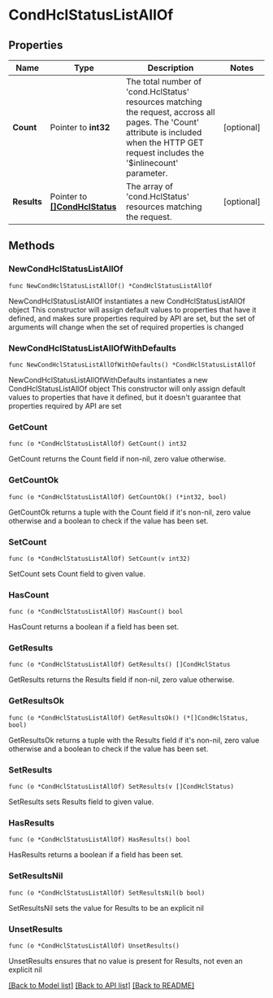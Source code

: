 # CondHclStatusListAllOf

## Properties

Name | Type | Description | Notes
------------ | ------------- | ------------- | -------------
**Count** | Pointer to **int32** | The total number of &#39;cond.HclStatus&#39; resources matching the request, accross all pages. The &#39;Count&#39; attribute is included when the HTTP GET request includes the &#39;$inlinecount&#39; parameter. | [optional] 
**Results** | Pointer to [**[]CondHclStatus**](CondHclStatus.md) | The array of &#39;cond.HclStatus&#39; resources matching the request. | [optional] 

## Methods

### NewCondHclStatusListAllOf

`func NewCondHclStatusListAllOf() *CondHclStatusListAllOf`

NewCondHclStatusListAllOf instantiates a new CondHclStatusListAllOf object
This constructor will assign default values to properties that have it defined,
and makes sure properties required by API are set, but the set of arguments
will change when the set of required properties is changed

### NewCondHclStatusListAllOfWithDefaults

`func NewCondHclStatusListAllOfWithDefaults() *CondHclStatusListAllOf`

NewCondHclStatusListAllOfWithDefaults instantiates a new CondHclStatusListAllOf object
This constructor will only assign default values to properties that have it defined,
but it doesn't guarantee that properties required by API are set

### GetCount

`func (o *CondHclStatusListAllOf) GetCount() int32`

GetCount returns the Count field if non-nil, zero value otherwise.

### GetCountOk

`func (o *CondHclStatusListAllOf) GetCountOk() (*int32, bool)`

GetCountOk returns a tuple with the Count field if it's non-nil, zero value otherwise
and a boolean to check if the value has been set.

### SetCount

`func (o *CondHclStatusListAllOf) SetCount(v int32)`

SetCount sets Count field to given value.

### HasCount

`func (o *CondHclStatusListAllOf) HasCount() bool`

HasCount returns a boolean if a field has been set.

### GetResults

`func (o *CondHclStatusListAllOf) GetResults() []CondHclStatus`

GetResults returns the Results field if non-nil, zero value otherwise.

### GetResultsOk

`func (o *CondHclStatusListAllOf) GetResultsOk() (*[]CondHclStatus, bool)`

GetResultsOk returns a tuple with the Results field if it's non-nil, zero value otherwise
and a boolean to check if the value has been set.

### SetResults

`func (o *CondHclStatusListAllOf) SetResults(v []CondHclStatus)`

SetResults sets Results field to given value.

### HasResults

`func (o *CondHclStatusListAllOf) HasResults() bool`

HasResults returns a boolean if a field has been set.

### SetResultsNil

`func (o *CondHclStatusListAllOf) SetResultsNil(b bool)`

 SetResultsNil sets the value for Results to be an explicit nil

### UnsetResults
`func (o *CondHclStatusListAllOf) UnsetResults()`

UnsetResults ensures that no value is present for Results, not even an explicit nil

[[Back to Model list]](../README.md#documentation-for-models) [[Back to API list]](../README.md#documentation-for-api-endpoints) [[Back to README]](../README.md)


